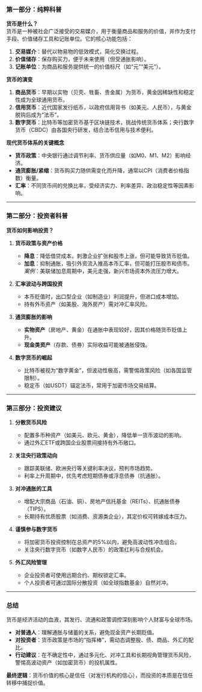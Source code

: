 ### **第一部分：纯粹科普**  
**货币是什么？**  
货币是一种被社会广泛接受的交易媒介，用于衡量商品和服务的价值，并作为支付手段、价值储存工具和记账单位。它的核心功能包括：  
1. **交易媒介**：替代以物易物的低效模式，简化交换过程。  
2. **价值储存**：保存购买力，便于未来使用（但受通胀影响）。  
3. **记账单位**：为商品和服务提供统一的价值标尺（如“元”“美元”）。  

**货币的演变**  
1. **商品货币**：早期以实物（贝壳、牲畜、贵金属）为货币，黄金因稀缺性和稳定性成为全球通用货币。  
2. **信用货币**：近代国家发行纸币，以政府信用背书（如美元、人民币），与黄金脱钩后成为“法币”。  
3. **数字货币**：比特币等加密货币基于区块链技术，挑战传统货币体系；央行数字货币（CBDC）由各国央行研发，结合法币信用与技术便利。  

**现代货币体系的关键概念**  
- **货币政策**：中央银行通过调节利率、货币供应量（如M0、M1、M2）影响经济。  
- **通货膨胀/紧缩**：货币购买力随供需变化而升降，通常以CPI（消费者价格指数）衡量。  
- **汇率**：不同货币间的兑换比率，受经济实力、利率差异、政治稳定性等因素影响。  

---

### **第二部分：投资者科普**  
**货币如何影响投资？**  
1. **货币政策与资产价格**  
   - **降息**：降低借贷成本，刺激企业扩张和股市上涨，但可能导致货币贬值。  
   - **加息**：抑制通胀，吸引外资流入推高本币汇率，但可能打压股市和债市。  
   *案例*：美联储加息周期中，美元走强，新兴市场资本外流压力增大。  

2. **汇率波动与跨国投资**  
   - 本币贬值时，出口型企业（如制造业）利润提升，但进口成本增加。  
   - 持有外币资产（如美股、海外房产）需对冲汇率风险。  

3. **通货膨胀的影响**  
   - **实物资产**（房地产、黄金）在通胀中表现较好，因其价格随货币贬值上升。  
   - **现金类资产**（存款、债券）实际收益可能被通胀侵蚀。  

4. **数字货币的崛起**  
   - 比特币被视为“数字黄金”，但波动性极高，需警惕政策风险（如各国监管限制）。  
   - 稳定币（如USDT）锚定法币，常用于加密市场交易结算。  

---

### **第三部分：投资建议**  
1. **分散货币风险**  
   - 配置多币种资产（如美元、欧元、黄金），降低单一货币波动的影响。  
   - 通过外汇ETF或跨国企业股票间接持有外币敞口。  

2. **关注央行政策动向**  
   - 跟踪美联储、欧洲央行等关键利率决议，预判市场趋势。  
   - 利率上升周期中，优先考虑短期债券或浮息债券（抗通胀）。  

3. **对冲通胀的工具**  
   - 增配大宗商品（石油、铜）、房地产信托基金（REITs）、抗通胀债券（TIPS）。  
   - 长期持有优质股票（如消费、资源类企业），其定价权可转嫁成本压力。  

4. **谨慎参与数字货币**  
   - 将加密货币投资控制在总资产的5%以内，避免高波动性冲击组合。  
   - 关注央行数字货币（如数字人民币）的政策红利与合规机会。  

5. **外汇风险管理**  
   - 企业投资者可使用远期合约、期权锁定汇率。  
   - 个人投资者可通过国际分散投资（如全球指数基金）自然对冲。  

---

### **总结**  
货币是经济活动的血液，其发行、流通和政策调控深刻影响个人财富与全球市场。  
- **对普通人**：理解通胀与储蓄的关系，避免现金资产长期贬值。  
- **对投资者**：货币政策是市场的“指挥棒”，需动态调整股、债、商品、外汇的配比。  
- **行动建议**：在不确定性中，通过多元化、对冲工具和长期视角管理货币风险，警惕高波动资产（如加密货币）的投机属性。  

**最终逻辑**：货币价值的核心是信任（对发行机构的信心），而投资的本质是在信任转移中捕捉价值。